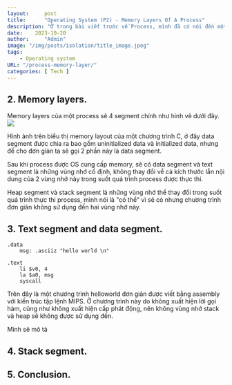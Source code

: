 ```yaml
---
layout:     post
title:      "Operating System (P2) - Memory Layers Of A Process"
description: "Ở trong bài viết trước về Process, mình đã có nói đến một memory representation của một process sẽ gồm những segment nào? Trong bài viết này mình sẽ nói kỹ hơn về các phần của một memory representation sẽ thay đổi ra sao trong quá trình thực thi process."
date:    2023-10-20
author:     "Admin"
image: "/img/posts/isolation/title_image.jpeg"
tags:
    - Operating system
URL: "/process-memory-layer/"
categories: [ Tech ]
---
```


## 2. Memory layers.
Memory layers của một process sẽ 4 segment chính như hình vẽ dưới đây.
![](/img/memory-layers/layers.jpeg)

Hình ảnh trên biểu thị memory layout của một chương trình C, ở đây data segment được chia ra bao gồm uninitialized data và initialized data, nhưng để cho đơn giản ta sẽ gọi 2 phần này là data segment.

Sau khi process được OS cung cấp memory, sẽ có data segment và text segment là những vùng nhớ cố định, không thay đổi về cả kích thước lẫn nội dung của 2 vùng nhớ này trong suốt quá trình process được thực thi.

Heap segment và stack segment là những vùng nhớ thể thay đổi trong suốt quá trình thực thi process, mình nói là "có thể" vì sẽ có nhưng chương trình đơn giản không sử dụng đến hai vùng nhớ này.

## 3. Text segment and data segment.
```assembly
.data
    msg: .asciiz "hello world \n"

.text
    li $v0, 4
    la $a0, msg
    syscall
```

Trên đây là một chương trình helloworld đơn giản được viết bằng assembly với kiến trúc tập lệnh MIPS. Ở chương trình này do không xuất hiện lời gọi hàm, cũng như không xuất hiện cấp phát động, nên không vùng nhớ stack và heap sẽ không được sử dụng đến.

Mình sẽ mô tả 
## 4. Stack segment.

## 5. Conclusion.


